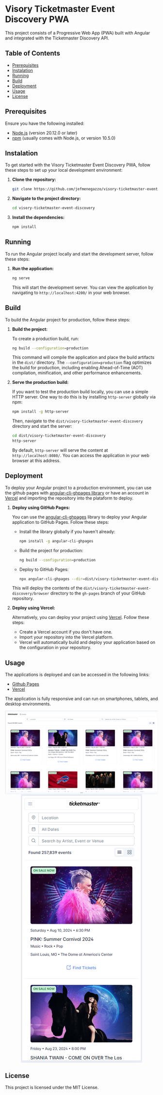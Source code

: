 # Visory Ticketmaster Event Discovery PWA

This project consists of a Progressive Web App (PWA) built with Angular and integrated with the Ticketmaster Discovery API.

## Table of Contents
- [Prerequisites](#prerequisites)
- [Instalation](#instalation)
- [Running](#running)
- [Build](#build)
- [Deployment](#deployment)
- [Usage](#usage)
- [License](#license)

## Prerequisites

Ensure you have the following installed:

- [Node.js](https://nodejs.org/) (version 20.12.0 or later)
- [npm](https://www.npmjs.com/) (usually comes with Node.js, or version 10.5.0)

## Instalation

To get started with the Visory Ticketmaster Event Discovery PWA, follow these steps to set up your local development environment:

1. **Clone the repository:**

    ```bash
    git clone https://github.com/jefmenegazzo/visory-ticketmaster-event-discovery
    ```

2. **Navigate to the project directory:**

    ```bash
    cd visory-ticketmaster-event-discovery
    ```

3. **Install the dependencies:**

    ```bash
    npm install
    ```

## Running

To run the Angular project locally and start the development server, follow these steps:

1. **Run the application:**

    ```bash
    ng serve
    ```

    This will start the development server. You can view the application by navigating to `http://localhost:4200/` in your web browser.

## Build

To build the Angular project for production, follow these steps:

1. **Build the project:**

    To create a production build, run:

    ```bash
    ng build --configuration=production
    ```

    This command will compile the application and place the build artifacts in the `dist/` directory. The `--configuration=production` flag optimizes the build for production, including enabling Ahead-of-Time (AOT) compilation, minification, and other performance enhancements.

3. **Serve the production build:**

    If you want to test the production build locally, you can use a simple HTTP server. One way to do this is by installing `http-server` globally via npm:

    ```bash
    npm install -g http-server
    ```

    Then, navigate to the `dist/visory-ticketmaster-event-discovery` directory and start the server:

    ```bash
    cd dist/visory-ticketmaster-event-discovery
    http-server
    ```

    By default, `http-server` will serve the content at `http://localhost:8080/`. You can access the application in your web browser at this address.

## Deployment

To deploy your Angular project to a production environment, you can use the github pages with [angular-cli-ghpages library](https://github.com/angular-schule/angular-cli-ghpages) or have an account in [Vercel](https://vercel.com/) and importing the repository into the plataform to deploy.

1. **Deploy using GitHub Pages:**

   You can use the [angular-cli-ghpages](https://github.com/angular-schule/angular-cli-ghpages) library to deploy your Angular application to GitHub Pages. Follow these steps:

   - Install the library globally if you haven't already:

     ```bash
     npm install -g angular-cli-ghpages
     ```

   - Build the project for production:

     ```bash
     ng build --configuration=production
     ```

   - Deploy to GitHub Pages:

     ```bash
     npx angular-cli-ghpages --dir=dist/visory-ticketmaster-event-discovery/browser
     ```

   This will deploy the contents of the `dist/visory-ticketmaster-event-discovery/browser` directory to the `gh-pages` branch of your GitHub repository.

2. **Deploy using Vercel:**

   Alternatively, you can deploy your project using [Vercel](https://vercel.com/). Follow these steps:

   - Create a Vercel account if you don't have one.
   - Import your repository into the Vercel platform.
   - Vercel will automatically build and deploy your application based on the configuration in your repository.

## Usage

The applications is deployed and can be accessed in the following links:

- [Github Pages](https://jefmenegazzo.github.io/visory-ticketmaster-event-discovery)
- [Vercel](https://visory-ticketmaster-event-discovery.vercel.app/)

The application is fully responsive and can run on smartphones, tablets, and desktop environments.

<div align="center">
    <img src="./img/desktop.png"  align="center"/>
</div>

<div align="center">
    <img src="./img/smartphone.png"  align="center"/>
</div>

## License

This project is licensed under the MIT License.
